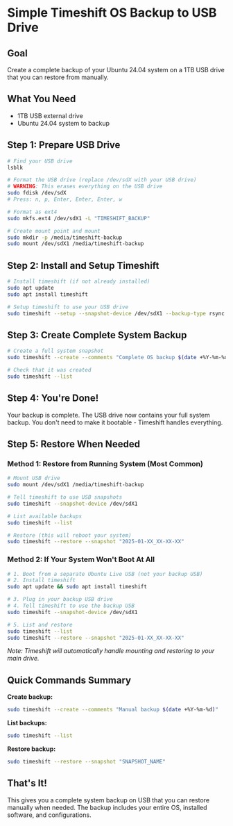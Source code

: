 # Simple Timeshift OS Backup to USB Drive

## Goal
Create a complete backup of your Ubuntu 24.04 system on a 1TB USB drive that you can restore from manually.

## What You Need
- 1TB USB external drive
- Ubuntu 24.04 system to backup

## Step 1: Prepare USB Drive

```bash
# Find your USB drive
lsblk

# Format the USB drive (replace /dev/sdX with your USB drive)
# WARNING: This erases everything on the USB drive
sudo fdisk /dev/sdX
# Press: n, p, Enter, Enter, Enter, w

# Format as ext4
sudo mkfs.ext4 /dev/sdX1 -L "TIMESHIFT_BACKUP"

# Create mount point and mount
sudo mkdir -p /media/timeshift-backup
sudo mount /dev/sdX1 /media/timeshift-backup
```

## Step 2: Install and Setup Timeshift

```bash
# Install timeshift (if not already installed)
sudo apt update
sudo apt install timeshift

# Setup timeshift to use your USB drive
sudo timeshift --setup --snapshot-device /dev/sdX1 --backup-type rsync
```

## Step 3: Create Complete System Backup

```bash
# Create a full system snapshot
sudo timeshift --create --comments "Complete OS backup $(date +%Y-%m-%d)"

# Check that it was created
sudo timeshift --list
```

## Step 4: You're Done!

Your backup is complete. The USB drive now contains your full system backup. You don't need to make it bootable - Timeshift handles everything.

## Step 5: Restore When Needed

### Method 1: Restore from Running System (Most Common)
```bash
# Mount USB drive
sudo mount /dev/sdX1 /media/timeshift-backup

# Tell timeshift to use USB snapshots
sudo timeshift --snapshot-device /dev/sdX1

# List available backups
sudo timeshift --list

# Restore (this will reboot your system)
sudo timeshift --restore --snapshot "2025-01-XX_XX-XX-XX"
```

### Method 2: If Your System Won't Boot At All
```bash
# 1. Boot from a separate Ubuntu Live USB (not your backup USB)
# 2. Install timeshift
sudo apt update && sudo apt install timeshift

# 3. Plug in your backup USB drive
# 4. Tell timeshift to use the backup USB
sudo timeshift --snapshot-device /dev/sdX1

# 5. List and restore
sudo timeshift --list
sudo timeshift --restore --snapshot "2025-01-XX_XX-XX-XX"
```
*Note: Timeshift will automatically handle mounting and restoring to your main drive.*

## Quick Commands Summary

**Create backup:**
```bash
sudo timeshift --create --comments "Manual backup $(date +%Y-%m-%d)"
```

**List backups:**
```bash
sudo timeshift --list
```

**Restore backup:**
```bash
sudo timeshift --restore --snapshot "SNAPSHOT_NAME"
```

## That's It!

This gives you a complete system backup on USB that you can restore manually when needed. The backup includes your entire OS, installed software, and configurations.